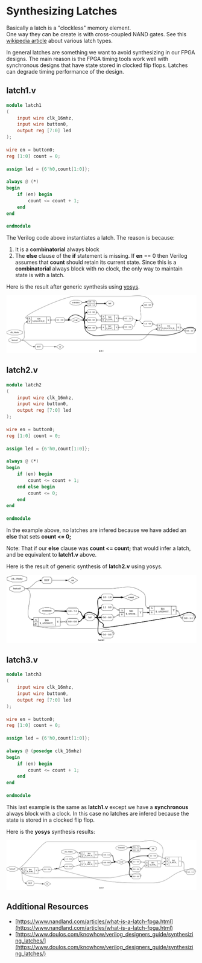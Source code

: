 # Synthesizing Latches

Basically a latch is a "clockless" memory element.  
One way they can be create is with cross-coupled NAND gates.
See this [wikipedia article](https://en.wikipedia.org/wiki/Flip-flop_(electronics)#Simple_set-reset_latches) about various latch types.

In general latches are something we want to avoid synthesizing
in our FPGA designs.  The main reason is the FPGA timing tools
work well with synchronous designs that have state stored in
clocked flip flops.  Latches can degrade timing performance of the design.

## latch1.v


```verilog
module latch1
(
    input wire clk_16mhz,
    input wire button0,
    output reg [7:0] led
);

wire en = button0;
reg [1:0] count = 0;

assign led = {6'h0,count[1:0]};

always @ (*)
begin
    if (en) begin
        count <= count + 1;
    end
end

endmodule
```

The Verilog code above instantiates a latch.  The reason is because:
1. It is a __combinatorial__ always block
2. The **else** clause of the **if** statement is missing.
If **en** == 0 then Verilog assumes that **count** should retain its
current state. Since this is a __combinatorial__ always block with
no clock, the only way to maintain state is with a latch.

Here is the result after generic synthesis using [yosys](http://www.clifford.at/yosys/).

![latch1 synth](images/ys_latch1.png)

## latch2.v

```verilog
module latch2
(
    input wire clk_16mhz,
    input wire button0,
    output reg [7:0] led
);

wire en = button0;
reg [1:0] count = 0;

assign led = {6'h0,count[1:0]};

always @ (*)
begin
    if (en) begin
        count <= count + 1;
    end else begin
        count <= 0;
    end
end

endmodule
```

In the example above, no latches are infered because we
have added an **else** that sets **count <= 0;**

Note: That if our **else** clause was **count <= count;**
that would infer a latch, and be equivalent to **latch1.v**
above.  

Here is the result of generic synthesis of **latch2.v** using yosys.

![latch2 synth](images/ys_latch2.png)

## latch3.v

```verilog
module latch3
(
    input wire clk_16mhz,
    input wire button0,
    output reg [7:0] led
);

wire en = button0;
reg [1:0] count = 0;

assign led = {6'h0,count[1:0]};

always @ (posedge clk_16mhz)
begin
    if (en) begin
        count <= count + 1;
    end
end

endmodule
```

This last example is the same as **latch1.v** except we have
a **synchronous** always block with a clock.  In this case
no latches are infered because the state is stored in a clocked
flip flop.

Here is the **yosys** synthesis results:

![latch3 synth](images/ys_latch3.png)

## Additional Resources
* [https://www.nandland.com/articles/what-is-a-latch-fpga.html](https://www.nandland.com/articles/what-is-a-latch-fpga.html)
* [https://www.doulos.com/knowhow/verilog_designers_guide/synthesizing_latches/](https://www.doulos.com/knowhow/verilog_designers_guide/synthesizing_latches/)


